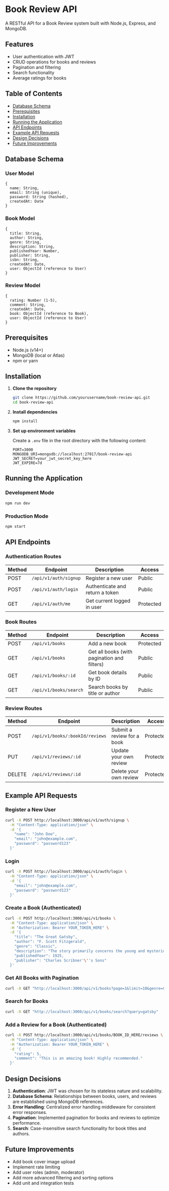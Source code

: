 # Book Review API

A RESTful API for a Book Review system built with Node.js, Express, and MongoDB.

## Features

- User authentication with JWT
- CRUD operations for books and reviews
- Pagination and filtering
- Search functionality
- Average ratings for books

## Table of Contents

- [Database Schema](#database-schema)
- [Prerequisites](#prerequisites)
- [Installation](#installation)
- [Running the Application](#running-the-application)
- [API Endpoints](#api-endpoints)
- [Example API Requests](#example-api-requests)
- [Design Decisions](#design-decisions)
- [Future Improvements](#future-improvements)

## Database Schema

### User Model
```
{
  name: String,
  email: String (unique),
  password: String (hashed),
  createdAt: Date
}
```

### Book Model
```
{
  title: String,
  author: String,
  genre: String,
  description: String,
  publishedYear: Number,
  publisher: String,
  isbn: String,
  createdAt: Date,
  user: ObjectId (reference to User)
}
```

### Review Model
```
{
  rating: Number (1-5),
  comment: String,
  createdAt: Date,
  book: ObjectId (reference to Book),
  user: ObjectId (reference to User)
}
```

## Prerequisites

- Node.js (v14+)
- MongoDB (local or Atlas)
- npm or yarn

## Installation

1. **Clone the repository**
   ```bash
   git clone https://github.com/yourusername/book-review-api.git
   cd book-review-api
   ```

2. **Install dependencies**
   ```bash
   npm install
   ```

3. **Set up environment variables**
   
   Create a `.env` file in the root directory with the following content:
   ```
   PORT=3000
   MONGODB_URI=mongodb://localhost:27017/book-review-api
   JWT_SECRET=your_jwt_secret_key_here
   JWT_EXPIRE=7d
   ```

## Running the Application

### Development Mode
```bash
npm run dev
```

### Production Mode
```bash
npm start
```

## API Endpoints

### Authentication Routes
| Method | Endpoint | Description | Access |
|--------|----------|-------------|--------|
| POST | `/api/v1/auth/signup` | Register a new user | Public |
| POST | `/api/v1/auth/login` | Authenticate and return a token | Public |
| GET | `/api/v1/auth/me` | Get current logged in user | Protected |

### Book Routes
| Method | Endpoint | Description | Access |
|--------|----------|-------------|--------|
| POST | `/api/v1/books` | Add a new book | Protected |
| GET | `/api/v1/books` | Get all books (with pagination and filters) | Public |
| GET | `/api/v1/books/:id` | Get book details by ID | Public |
| GET | `/api/v1/books/search` | Search books by title or author | Public |

### Review Routes
| Method | Endpoint | Description | Access |
|--------|----------|-------------|--------|
| POST | `/api/v1/books/:bookId/reviews` | Submit a review for a book | Protected |
| PUT | `/api/v1/reviews/:id` | Update your own review | Protected |
| DELETE | `/api/v1/reviews/:id` | Delete your own review | Protected |

## Example API Requests

### Register a New User
```bash
curl -X POST http://localhost:3000/api/v1/auth/signup \
  -H "Content-Type: application/json" \
  -d '{
    "name": "John Doe",
    "email": "john@example.com",
    "password": "password123"
  }'
```

### Login
```bash
curl -X POST http://localhost:3000/api/v1/auth/login \
  -H "Content-Type: application/json" \
  -d '{
    "email": "john@example.com",
    "password": "password123"
  }'
```

### Create a Book (Authenticated)
```bash
curl -X POST http://localhost:3000/api/v1/books \
  -H "Content-Type: application/json" \
  -H "Authorization: Bearer YOUR_TOKEN_HERE" \
  -d '{
    "title": "The Great Gatsby",
    "author": "F. Scott Fitzgerald",
    "genre": "Classic",
    "description": "The story primarily concerns the young and mysterious millionaire Jay Gatsby and his quixotic passion and obsession with the beautiful former debutante Daisy Buchanan.",
    "publishedYear": 1925,
    "publisher": "Charles Scribner'\''s Sons"
  }'
```

### Get All Books with Pagination
```bash
curl -X GET "http://localhost:3000/api/v1/books?page=1&limit=10&genre=Classic"
```

### Search for Books
```bash
curl -X GET "http://localhost:3000/api/v1/books/search?query=gatsby"
```

### Add a Review for a Book (Authenticated)
```bash
curl -X POST http://localhost:3000/api/v1/books/BOOK_ID_HERE/reviews \
  -H "Content-Type: application/json" \
  -H "Authorization: Bearer YOUR_TOKEN_HERE" \
  -d '{
    "rating": 5,
    "comment": "This is an amazing book! Highly recommended."
  }'
```

## Design Decisions

1. **Authentication**: JWT was chosen for its stateless nature and scalability.
2. **Database Schema**: Relationships between books, users, and reviews are established using MongoDB references.
3. **Error Handling**: Centralized error handling middleware for consistent error responses.
4. **Pagination**: Implemented pagination for books and reviews to optimize performance.
5. **Search**: Case-insensitive search functionality for book titles and authors.

## Future Improvements

- Add book cover image upload
- Implement rate limiting
- Add user roles (admin, moderator)
- Add more advanced filtering and sorting options
- Add unit and integration tests